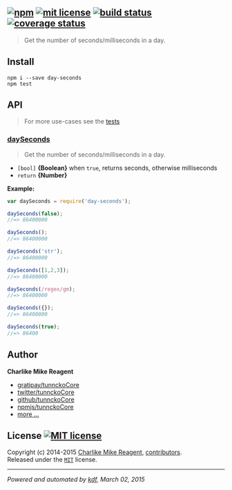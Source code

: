 ## [![npm][npmjs-img]][npmjs-url] [![mit license][license-img]][license-url] [![build status][travis-img]][travis-url] [![coverage status][coveralls-img]][coveralls-url]

> Get the number of seconds/milliseconds in a day.

## Install
```
npm i --save day-seconds
npm test
```


## API
> For more use-cases see the [tests](./test.js)

### [daySeconds](./index.js#L35)
> Get the number of seconds/milliseconds in a day.

- `[bool]` **{Boolean}** when `true`, returns seconds, otherwise milliseconds
- `return` **{Number}**

**Example:**

```js
var daySeconds = require('day-seconds');

daySeconds(false);
//=> 86400000

daySeconds();
//=> 86400000

daySeconds('str');
//=> 86400000

daySeconds([1,2,3]);
//=> 86400000

daySeconds(/regex/gm);
//=> 86400000

daySeconds({});
//=> 86400000

daySeconds(true);
//=> 86400
```


## Author
**Charlike Mike Reagent**
+ [gratipay/tunnckoCore][author-gratipay]
+ [twitter/tunnckoCore][author-twitter]
+ [github/tunnckoCore][author-github]
+ [npmjs/tunnckoCore][author-npmjs]
+ [more ...][contrib-more]


## License [![MIT license][license-img]][license-url]
Copyright (c) 2014-2015 [Charlike Mike Reagent][contrib-more], [contributors][contrib-graf].  
Released under the [`MIT`][license-url] license.


[npmjs-url]: http://npm.im/day-seconds
[npmjs-img]: https://img.shields.io/npm/v/day-seconds.svg?style=flat&label=day-seconds

[coveralls-url]: https://coveralls.io/r/datetime/day-seconds?branch=master
[coveralls-img]: https://img.shields.io/coveralls/datetime/day-seconds.svg?style=flat

[license-url]: https://github.com/datetime/day-seconds/blob/master/license.md
[license-img]: https://img.shields.io/badge/license-MIT-blue.svg?style=flat

[travis-url]: https://travis-ci.org/datetime/day-seconds
[travis-img]: https://img.shields.io/travis/datetime/day-seconds.svg?style=flat

[daviddm-url]: https://david-dm.org/datetime/day-seconds
[daviddm-img]: https://img.shields.io/david/datetime/day-seconds.svg?style=flat

[author-gratipay]: https://gratipay.com/tunnckoCore
[author-twitter]: https://twitter.com/tunnckoCore
[author-github]: https://github.com/tunnckoCore
[author-npmjs]: https://npmjs.org/~tunnckocore

[contrib-more]: http://j.mp/1stW47C
[contrib-graf]: https://github.com/datetime/day-seconds/graphs/contributors

***

_Powered and automated by [kdf](https://github.com/tunnckoCore), March 02, 2015_